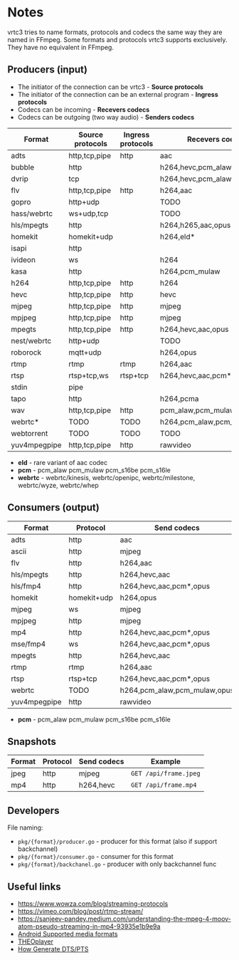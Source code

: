 # Notes

vrtc3 tries to name formats, protocols and codecs the same way they are named in FFmpeg.
Some formats and protocols vrtc3 supports exclusively. They have no equivalent in FFmpeg.

## Producers (input)

- The initiator of the connection can be vrtc3 - **Source protocols**
- The initiator of the connection can be an external program - **Ingress protocols**
- Codecs can be incoming - **Recevers codecs**
- Codecs can be outgoing (two way audio) - **Senders codecs**

| Format       | Source protocols | Ingress protocols | Recevers codecs              | Senders codecs     | Example       |
|--------------|------------------|-------------------|------------------------------|--------------------|---------------|
| adts         | http,tcp,pipe    | http              | aac                          |                    | `http:`       |
| bubble       | http             |                   | h264,hevc,pcm_alaw           |                    | `bubble:`     |
| dvrip        | tcp              |                   | h264,hevc,pcm_alaw,pcm_mulaw | pcm_alaw           | `dvrip:`      |
| flv          | http,tcp,pipe    | http              | h264,aac                     |                    | `http:`       |
| gopro        | http+udp         |                   | TODO                         |                    | `gopro:`      |
| hass/webrtc  | ws+udp,tcp       |                   | TODO                         |                    | `hass:`       |
| hls/mpegts   | http             |                   | h264,h265,aac,opus           |                    | `http:`       |
| homekit      | homekit+udp      |                   | h264,eld*                    |                    | `homekit:`    |
| isapi        | http             |                   |                              | pcm_alaw,pcm_mulaw | `isapi:`      |
| ivideon      | ws               |                   | h264                         |                    | `ivideon:`    |
| kasa         | http             |                   | h264,pcm_mulaw               |                    | `kasa:`       |
| h264         | http,tcp,pipe    | http              | h264                         |                    | `http:`       |
| hevc         | http,tcp,pipe    | http              | hevc                         |                    | `http:`       |
| mjpeg        | http,tcp,pipe    | http              | mjpeg                        |                    | `http:`       |
| mpjpeg       | http,tcp,pipe    | http              | mjpeg                        |                    | `http:`       |
| mpegts       | http,tcp,pipe    | http              | h264,hevc,aac,opus           |                    | `http:`       |
| nest/webrtc  | http+udp         |                   | TODO                         |                    | `nest:`       |
| roborock     | mqtt+udp         |                   | h264,opus                    | opus               | `roborock:`   |
| rtmp         | rtmp             | rtmp              | h264,aac                     |                    | `rtmp:`       |
| rtsp         | rtsp+tcp,ws      | rtsp+tcp          | h264,hevc,aac,pcm*,opus      | pcm*,opus          | `rtsp:`       |
| stdin        | pipe             |                   |                              | pcm_alaw,pcm_mulaw | `stdin:`      |
| tapo         | http             |                   | h264,pcma                    | pcm_alaw           | `tapo:`       |
| wav          | http,tcp,pipe    | http              | pcm_alaw,pcm_mulaw           |                    | `http:`       |
| webrtc*      | TODO             | TODO              | h264,pcm_alaw,pcm_mulaw,opus | pcm_alaw,pcm_mulaw | `webrtc:`     |
| webtorrent   | TODO             | TODO              | TODO                         | TODO               | `webtorrent:` |
| yuv4mpegpipe | http,tcp,pipe    | http              | rawvideo                     |                    | `http:`       |

- **eld** - rare variant of aac codec
- **pcm** - pcm_alaw pcm_mulaw pcm_s16be pcm_s16le
- **webrtc** - webrtc/kinesis, webrtc/openipc, webrtc/milestone, webrtc/wyze, webrtc/whep

## Consumers (output)

| Format       | Protocol    | Send codecs                  | Recv codecs             | Example                               |
|--------------|-------------|------------------------------|-------------------------|---------------------------------------|
| adts         | http        | aac                          |                         | `GET /api/stream.adts`                |
| ascii        | http        | mjpeg                        |                         | `GET /api/stream.ascii`               |
| flv          | http        | h264,aac                     |                         | `GET /api/stream.flv`                 |
| hls/mpegts   | http        | h264,hevc,aac                |                         | `GET /api/stream.m3u8`                |
| hls/fmp4     | http        | h264,hevc,aac,pcm*,opus      |                         | `GET /api/stream.m3u8?mp4`            |
| homekit      | homekit+udp | h264,opus                    |                         | Apple HomeKit app                     |
| mjpeg        | ws          | mjpeg                        |                         | `{"type":"mjpeg"}` -> `/api/ws`       |
| mpjpeg       | http        | mjpeg                        |                         | `GET /api/stream.mjpeg`               |
| mp4          | http        | h264,hevc,aac,pcm*,opus      |                         | `GET /api/stream.mp4`                 |
| mse/fmp4     | ws          | h264,hevc,aac,pcm*,opus      |                         | `{"type":"mse"}` -> `/api/ws`         |
| mpegts       | http        | h264,hevc,aac                |                         | `GET /api/stream.ts`                  |
| rtmp         | rtmp        | h264,aac                     |                         | `rtmp://localhost:1935/{stream_name}` |
| rtsp         | rtsp+tcp    | h264,hevc,aac,pcm*,opus      |                         | `rtsp://localhost:8554/{stream_name}` |
| webrtc       | TODO        | h264,pcm_alaw,pcm_mulaw,opus | pcm_alaw,pcm_mulaw,opus | `{"type":"webrtc"}` -> `/api/ws`      |
| yuv4mpegpipe | http        | rawvideo                     |                         | `GET /api/stream.y4m`                 |

- **pcm** - pcm_alaw pcm_mulaw pcm_s16be pcm_s16le

## Snapshots

| Format | Protocol | Send codecs | Example               |
|--------|----------|-------------|-----------------------|
| jpeg   | http     | mjpeg       | `GET /api/frame.jpeg` |
| mp4    | http     | h264,hevc   | `GET /api/frame.mp4`  |

## Developers

File naming:

- `pkg/{format}/producer.go` - producer for this format (also if support backchannel)
- `pkg/{format}/consumer.go` - consumer for this format
- `pkg/{format}/backchanel.go` - producer with only backchannel func

## Useful links

- https://www.wowza.com/blog/streaming-protocols
- https://vimeo.com/blog/post/rtmp-stream/
- https://sanjeev-pandey.medium.com/understanding-the-mpeg-4-moov-atom-pseudo-streaming-in-mp4-93935e1b9e9a
- [Android Supported media formats](https://developer.android.com/guide/topics/media/media-formats)
- [THEOplayer](https://www.theoplayer.com/test-your-stream-hls-dash-hesp)
- [How Generate DTS/PTS](https://www.ramugedia.com/how-generate-dts-pts-from-elementary-stream)

